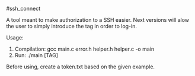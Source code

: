 #ssh_connect 

A tool meant to make authorization to a SSH easier.
Next versions will alow the user to simply introduce the tag in order to log-in.

Usage:
1. Compilation: gcc main.c error.h helper.h helper.c  -o main
2. Run: ./main [TAG]

Before using, create a token.txt based on the given example.

